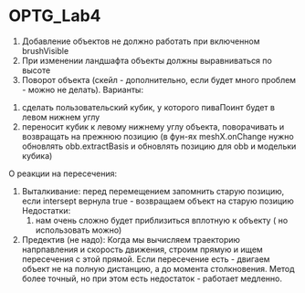 # OPTG_Lab4

1. Добавление объектов не должно работать при включенном brushVisible
2. При изменении ландшафта объекты должны выравниваться по высоте
3. Поворот объекта (скейл - дополнительно, если будет много проблем - можно не делать).
Варианты:
1) сделать пользовательский кубик, у которого пиваПоинт будет в левом нижнем углу
2) переносит кубик к левому нижнему углу объекта, поворачивать и возвращать на прежнюю позицию (в фун-ях meshX.onChange нужно обновлять obb.extractBasis и обновлять позицию для obb и модельки кубика)

О реакции на пересечения:
1) Выталкивание:
    перед перемещением запомнить старую позицию, если intersept вернула true - возвращаем объект на старую позицию
    Недостатки:
    1) нам очень сложно будет приблизиться вплотную к объекту ( но использовать можно)
2) Предектив (не надо):
    Когда мы вычисляем траекторию напрпавления и скорость движения, строим прямую и ищем пересечения с этой прямой. Если пересечение есть - двигаем объект не на полную дистанцию, а до момента столкновения. Метод более точный, но при этом есть недостаток - работает медленно.
